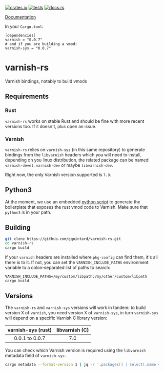 [![crates.io](https://img.shields.io/crates/v/varnish.svg)](https://crates.io/crates/varnish)
[![tests](https://github.com/gquintard/varnish-rs/actions/workflows/tests.yaml/badge.svg)](https://github.com/gquintard/varnish-rs/actions)
[![docs.rs](https://img.shields.io/badge/docs.rs-v0.0.7-brightgreen)](https://docs.rs/varnish/latest/varnish/)

[Documentation](https://docs.rs/varnish/)

In your `Cargo.toml`:

```
[dependencies]
varnish = "0.0.7"
# and if you are building a vmod:
varnish-sys = "0.0.7"
```
# varnish-rs

Varnish bindings, notably to build vmods

## Requirements

### Rust

`varnish-rs` works on stable Rust and should be fine with more recent versions too. If it doesn't, plus open an issue.

### Varnish

`varnish-rs` relies on `varnish-sys` (in this same repository) to generate bindings from the `libvarnish` headers which you will need to install, depending on you linux distribution, the related package can be named `varnish-devel`, `varnish-dev` or maybe `libvarnish-dev`.

Right now, the only Varnish version supported is `7.0`.

## Python3

At the moment, we use an embedded [python script](src/vmodtool-rs.py) to generate the boilerplate that exposes the rust vmod code to Varnish. Make sure that `python3` is in your path.

## Building

``` bash
git clone https://github.com/gquintard/varnish-rs.git
cd varnish-rs
cargo build
```

If your `varnish` headers are installed where `pkg-config` can find them, it's all there is to it. If not, you can set the `VARNISH_INCLUDE_PATHS` environment variable to a colon-separated list of paths to search:

```
VARNISH_INCLUDE_PATHS=/my/custom/libpath:/my/other/custom/libpath cargo build
```

## Versions

The `varnish-rs` and `varnish-sys` versions will work in tandem: to build version X of `varnish`, you need version X of `varnish-sys`, in turn `varnish-sys` will depend on a specific Varnish C library version:

| varnish-sys (rust) | libvarnish (C) |
| :----------------: | :------------: |
| 0.0.1 to 0.0.7     | 7.0            |

You can check which Varnish version is required using the `libvarnish` metadata field of `varnish-sys`:

``` bash
cargo metadata --format-version 1 | jq -r '.packages[] | select(.name == "varnish-sys") | .metadata.libvarnishapi.version '
```
